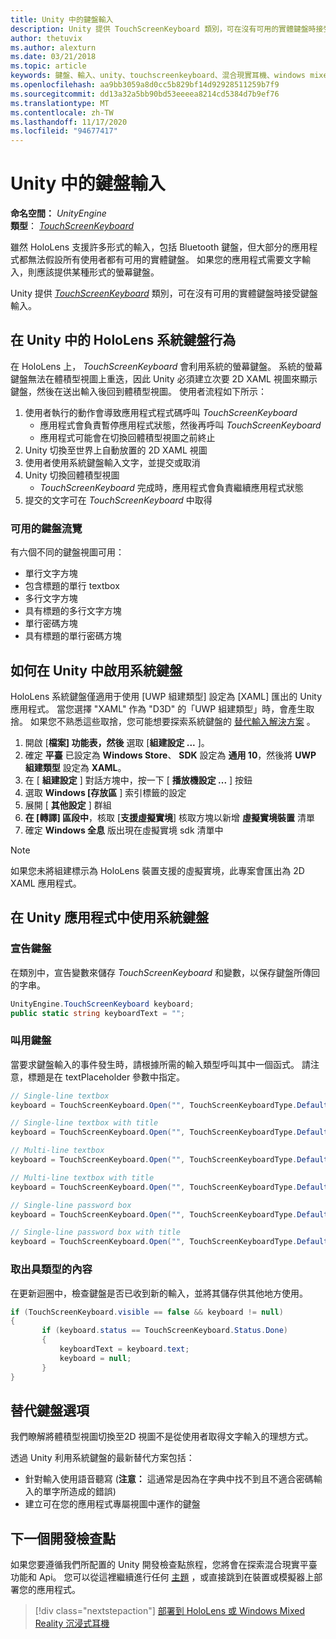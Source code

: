 ```yaml
---
title: Unity 中的鍵盤輸入
description: Unity 提供 TouchScreenKeyboard 類別，可在沒有可用的實體鍵盤時接受鍵盤輸入。
author: thetuvix
ms.author: alexturn
ms.date: 03/21/2018
ms.topic: article
keywords: 鍵盤、輸入、unity、touchscreenkeyboard、混合現實耳機、windows mixed reality 耳機、虛擬實境耳機
ms.openlocfilehash: aa9bb3059a8d0cc5b829bf14d92928511259b7f9
ms.sourcegitcommit: dd13a32a5bb90bd53eeeea8214cd5384d7b9ef76
ms.translationtype: MT
ms.contentlocale: zh-TW
ms.lasthandoff: 11/17/2020
ms.locfileid: "94677417"
---
```

# <a name="keyboard-input-in-unity"></a>Unity 中的鍵盤輸入

**命名空間：** *UnityEngine*<br>
 **類型**： *[TouchScreenKeyboard](https://docs.unity3d.com/ScriptReference/TouchScreenKeyboard.html)*

雖然 HoloLens 支援許多形式的輸入，包括 Bluetooth 鍵盤，但大部分的應用程式都無法假設所有使用者都有可用的實體鍵盤。 如果您的應用程式需要文字輸入，則應該提供某種形式的螢幕鍵盤。

Unity 提供 *[TouchScreenKeyboard](https://docs.unity3d.com/ScriptReference/TouchScreenKeyboard.html)* 類別，可在沒有可用的實體鍵盤時接受鍵盤輸入。

## <a name="hololens-system-keyboard-behavior-in-unity"></a>在 Unity 中的 HoloLens 系統鍵盤行為

在 HoloLens 上， *TouchScreenKeyboard* 會利用系統的螢幕鍵盤。 系統的螢幕鍵盤無法在體積型視圖上重迭，因此 Unity 必須建立次要 2D XAML 視圖來顯示鍵盤，然後在送出輸入後回到體積型視圖。 使用者流程如下所示：
1. 使用者執行的動作會導致應用程式程式碼呼叫 *TouchScreenKeyboard*
    * 應用程式會負責暫停應用程式狀態，然後再呼叫 *TouchScreenKeyboard*
    * 應用程式可能會在切換回體積型視圖之前終止
2. Unity 切換至世界上自動放置的 2D XAML 視圖
3. 使用者使用系統鍵盤輸入文字，並提交或取消
4. Unity 切換回體積型視圖
    * *TouchScreenKeyboard* 完成時，應用程式會負責繼續應用程式狀態
5. 提交的文字可在 *TouchScreenKeyboard* 中取得

### <a name="available-keyboard-views"></a>可用的鍵盤流覽

有六個不同的鍵盤視圖可用：
* 單行文字方塊
* 包含標題的單行 textbox
* 多行文字方塊
* 具有標題的多行文字方塊
* 單行密碼方塊
* 具有標題的單行密碼方塊

## <a name="how-to-enable-the-system-keyboard-in-unity"></a>如何在 Unity 中啟用系統鍵盤

HoloLens 系統鍵盤僅適用于使用 [UWP 組建類型] 設定為 [XAML] 匯出的 Unity 應用程式。 當您選擇 "XAML" 作為 "D3D" 的「UWP 組建類型」時，會產生取捨。 如果您不熟悉這些取捨，您可能想要探索系統鍵盤的 [替代輸入解決方案](#alternative-keyboard-options) 。
1. 開啟 [**檔案] 功能表，然後** 選取 [**組建設定 ...** ]。
2. 確定 **平臺** 已設定為 **Windows Store**、 **SDK** 設定為 **通用 10**，然後將 **UWP 組建類型** 設定為 **XAML**。
3. 在 [ **組建設定** ] 對話方塊中，按一下 [ **播放機設定 ...** ] 按鈕
4. 選取 **Windows [存放區** ] 索引標籤的設定
5. 展開 [ **其他設定** ] 群組
6. **在 [轉譯] 區段中**，核取 [**支援虛擬實境**] 核取方塊以新增 **虛擬實境裝置** 清單
7. 確定 **Windows 全息** 版出現在虛擬實境 sdk 清單中

>[!NOTE]
>如果您未將組建標示為 HoloLens 裝置支援的虛擬實境，此專案會匯出為 2D XAML 應用程式。

## <a name="using-the-system-keyboard-in-your-unity-app"></a>在 Unity 應用程式中使用系統鍵盤

### <a name="declare-the-keyboard"></a>宣告鍵盤

在類別中，宣告變數來儲存 *TouchScreenKeyboard* 和變數，以保存鍵盤所傳回的字串。

```cs
UnityEngine.TouchScreenKeyboard keyboard;
public static string keyboardText = "";
```

### <a name="invoke-the-keyboard"></a>叫用鍵盤

當要求鍵盤輸入的事件發生時，請根據所需的輸入類型呼叫其中一個函式。 請注意，標題是在 textPlaceholder 參數中指定。

```cs
// Single-line textbox
keyboard = TouchScreenKeyboard.Open("", TouchScreenKeyboardType.Default, false, false, false, false);

// Single-line textbox with title
keyboard = TouchScreenKeyboard.Open("", TouchScreenKeyboardType.Default, false, false, false, false, "Single-line title");

// Multi-line textbox
keyboard = TouchScreenKeyboard.Open("", TouchScreenKeyboardType.Default, false, true, false, false);

// Multi-line textbox with title
keyboard = TouchScreenKeyboard.Open("", TouchScreenKeyboardType.Default, false, true, false, false, "Multi-line Title");

// Single-line password box
keyboard = TouchScreenKeyboard.Open("", TouchScreenKeyboardType.Default, false, false, true, false);

// Single-line password box with title
keyboard = TouchScreenKeyboard.Open("", TouchScreenKeyboardType.Default, false, false, true, false, "Secure Single-line Title");
```

### <a name="retrieve-typed-contents"></a>取出具類型的內容

在更新迴圈中，檢查鍵盤是否已收到新的輸入，並將其儲存供其他地方使用。

```cs
if (TouchScreenKeyboard.visible == false && keyboard != null)
{
       if (keyboard.status == TouchScreenKeyboard.Status.Done)
       {
           keyboardText = keyboard.text;
           keyboard = null;
       }
}
```

## <a name="alternative-keyboard-options"></a>替代鍵盤選項

我們瞭解將體積型視圖切換至2D 視圖不是從使用者取得文字輸入的理想方式。

透過 Unity 利用系統鍵盤的最新替代方案包括：
* 針對輸入使用語音聽寫 (<b>注意：</b> 這通常是因為在字典中找不到且不適合密碼輸入的單字所造成的錯誤) 
* 建立可在您的應用程式專屬視圖中運作的鍵盤

## <a name="next-development-checkpoint"></a>下一個開發檢查點

如果您要遵循我們所配置的 Unity 開發檢查點旅程，您將會在探索混合現實平臺功能和 Api。 您可以從這裡繼續進行任何 [主題](unity-development-overview.md#3-platform-capabilities-and-apis) ，或直接跳到在裝置或模擬器上部署您的應用程式。

> [!div class="nextstepaction"]
> [部署到 HoloLens 或 Windows Mixed Reality 沉浸式耳機](../platform-capabilities-and-apis/using-visual-studio.md)
